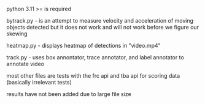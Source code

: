 python 3.11 >= is required

bytrack.py - is an attempt to measure velocity and acceleration of moving objects detected but it does not work and will not work before we figure our skewing


heatmap.py - displays heatmap of detections in "video.mp4"


track.py - uses box annontator, trace annotator, and label annotator to annotate video


most other files are tests with the frc api and tba api for scoring data (basically irrelevant tests)

results have not been added due to large file size
